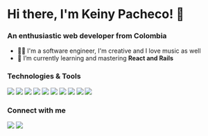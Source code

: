 # Hi there, I'm Keiny Pacheco! 👋
### An enthusiastic web developer from Colombia 

- 💃🏻 I'm a software engineer, I'm creative and I love music as well
- 🌱 I’m currently learning and mastering **React and Rails**
### Technologies & Tools

![](https://img.shields.io/badge/Ruby-CC342D?style=for-the-badge&logo=ruby&logoColor=white)
![](https://img.shields.io/badge/Amazon_AWS-232F3E?style=for-the-badge&logo=amazon-aws&logoColor=white)
![](https://img.shields.io/badge/HTML-239120?style=for-the-badge&logo=html5&logoColor=white)
![](https://img.shields.io/badge/CSS3-1572B6?style=for-the-badge&logo=css3&logoColor=white)
![](https://img.shields.io/badge/JavaScript-F7DF1E?style=for-the-badge&logo=javascript&logoColor=black)
![](https://img.shields.io/badge/React-20232A?style=for-the-badge&logo=react&logoColor=61DAFB)
![](https://img.shields.io/badge/PHP-777BB4?style=for-the-badge&logo=php&logoColor=white)
![](https://img.shields.io/badge/MySQL-00000F?style=for-the-badge&logo=mysql&logoColor=white)
![](https://img.shields.io/badge/PostgreSQL-316192?style=for-the-badge&logo=postgresql&logoColor=white)
![](https://img.shields.io/badge/Amazon%20DynamoDB-4053D6?style=for-the-badge&logo=Amazon%20DynamoDB&logoColor=white)

### Connect with me  
[![](https://img.shields.io/badge/GitHub-100000?style=for-the-badge&logo=github&logoColor=white)](https://github.com/keinydev)
[![](https://img.shields.io/badge/LinkedIn-0077B5?style=for-the-badge&logo=linkedin&logoColor=white)](https://linkedin.com/in/keinypachecocarcamo) 
